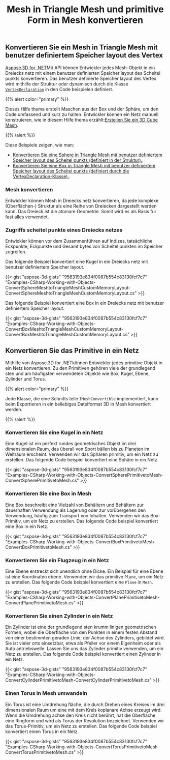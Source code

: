 ﻿---
title: Mesh in Triangle Mesh und primitive Form in Mesh konvertieren
type: docs
weight: 30
url: /de/net/convert-mesh-to-triangle-mesh-and-primitive-shape-to-mesh/
description: Aspose.3D for .NET API ermöglicht es Entwicklern, jedes Mesh-Objekt in ein Dreiecks netz mit benutzer definiertem Speicher layout des Scheitel punkts zu konvertieren. Das benutzer definierte Speicher layout des Vertex wird mithilfe der Struktur oder dynamisch durch die VertexDeclaration-Klasse in den Code beispielen definiert.
---
## **Konvertieren Sie ein Mesh in Triangle Mesh mit benutzer definiertem Speicher layout des Vertex**
[Aspose.3D for .NET](https://products.aspose.com/3d/net/)Mit API können Entwickler jedes Mesh-Objekt in ein Dreiecks netz mit einem benutzer definierten Speicher layout des Scheitel punkts konvertieren. Das benutzer definierte Speicher layout des Vertex wird mithilfe der Struktur oder dynamisch durch die Klasse [`VertexDeclaration`](https://reference.aspose.com/3d/net/aspose.threed.utilities/vertexdeclaration/) in den Code beispielen definiert.

{{% alert color="primary" %}}

Dieses Hilfe thema erstellt Maschen aus der Box und der Sphäre, um den Code umfassend und kurz zu halten. Entwickler können ein Netz manuell konstruieren, wie in diesem Hilfe thema erzählt:[Erstellen Sie ein 3D Cube Mesh](/3d/de/net/create-3d-mesh-and-scene/).

{{% /alert %}}

Diese Beispiele zeigen, wie man:

- [Konvertieren Sie eine Sphere in Triangle Mesh mit benutzer definiertem Speicher layout des Scheitel punkts (definiert in der Struktur).](/3d/de/net/convert-mesh-to-triangle-mesh-and-primitive-shape-to-mesh/).
- [Konvertieren Sie eine Box in Triangle Mesh mit benutzer definiertem Speicher layout des Scheitel punkts (definiert durch die VertexDeclaration-Klasse).](/3d/de/net/convert-mesh-to-triangle-mesh-and-primitive-shape-to-mesh/).
### **Mesh konvertieren**
Entwickler können Mesh in Dreiecks netz konvertieren, da jede komplexe (Oberflächen-) Struktur als eine Reihe von Dreiecken dargestellt werden kann. Das Dreieck ist die atomare Geometrie. Somit wird es als Basis für fast alles verwendet.
### **Zugriffs scheitel punkte eines Dreiecks netzes**
Entwickler können vor dem Zusammenführen auf Indizes, tatsächliche Eckpunkte, Eckpunkte und Gesamt bytes von Scheitel punkten im Speicher zugreifen.

Das folgende Beispiel konvertiert eine Kugel in ein Dreiecks netz mit benutzer definiertem Speicher layout.

{{< gist "aspose-3d-gists" "9563193e834f0087b554c83130fcf7c7" "Examples-CSharp-Working-with-Objects-ConvertSphereMeshtoTriangleMeshCustomMemoryLayout-ConvertSphereMeshtoTriangleMeshCustomMemoryLayout.cs" >}}




Das folgende Beispiel konvertiert eine Box in ein Dreiecks netz mit benutzer definiertem Speicher layout.

{{< gist "aspose-3d-gists" "9563193e834f0087b554c83130fcf7c7" "Examples-CSharp-Working-with-Objects-ConvertBoxMeshtoTriangleMeshCustomMemoryLayout-ConvertBoxMeshtoTriangleMeshCustomMemoryLayout.cs" >}}
## **Konvertieren Sie das Primitive in ein Netz**
Mithilfe von Aspose.3D for .NETkönnen Entwickler jedes primitive Objekt in ein Netz konvertieren. Zu den Primitiven gehören viele der grundlegend sten und am häufigsten verwendeten Objekte wie Box, Kugel, Ebene, Zylinder und Torus.

{{% alert color="primary" %}}

Jede Klasse, die eine Schnitts telle `IMeshConvertible` implementiert, kann beim Exportieren in ein beliebiges Dateiformat 3D in Mesh konvertiert werden.

{{% /alert %}}
### **Konvertieren Sie eine Kugel in ein Netz**
Eine Kugel ist ein perfekt rundes geometrisches Objekt im drei dimensionalen Raum, das überall von Sport bällen bis zu Planeten im Weltraum erscheint. Verwenden wir das Sphären primitiv, um ein Netz zu erstellen.
Das folgende Code beispiel konvertiert eine Sphäre in ein Netz.

{{< gist "aspose-3d-gists" "9563193e834f0087b554c83130fcf7c7" "Examples-CSharp-Working-with-Objects-ConvertSpherePrimitivetoMesh-ConvertSpherePrimitivetoMesh.cs" >}}
### **Konvertieren Sie eine Box in Mesh**
Eine Box beschreibt eine Vielzahl von Behältern und Behältern zur dauerhaften Verwendung als Lagerung oder zur vorübergehen den Verwendung, häufig zum Transport von Inhalten. Verwenden wir das Box-Primitiv, um ein Netz zu erstellen. Das folgende Code beispiel konvertiert eine Box in ein Netz.

{{< gist "aspose-3d-gists" "9563193e834f0087b554c83130fcf7c7" "Examples-CSharp-Working-with-Objects-ConvertBoxPrimitivetoMesh-ConvertBoxPrimitivetoMesh.cs" >}}
### **Konvertieren Sie ein Flugzeug in ein Netz**
Eine Ebene erstreckt sich unendlich ohne Dicke. Ein Beispiel für eine Ebene ist eine Koordinaten ebene. Verwenden wir das primitive `Plane`, um ein Netz zu erstellen. Das folgende Code beispiel konvertiert eine `Plane` in `Mesh`.

{{< gist "aspose-3d-gists" "9563193e834f0087b554c83130fcf7c7" "Examples-CSharp-Working-with-Objects-ConvertPlanePrimitivetoMesh-ConvertPlanePrimitivetoMesh.cs" >}}
### **Konvertieren Sie einen Zylinder in ein Netz**
Ein Zylinder ist eine der grundlegend sten krumm linigen geometrischen Formen, wobei die Oberfläche von den Punkten in einem festen Abstand von einer bestimmten geraden Linie, der Achse des Zylinders, gebildet wird. Sie ist vieler orts einsetzbar, etwa als Pfeiler vor einem Eigenheim oder als Auto antriebswelle. Lassen Sie uns das Zylinder primitiv verwenden, um ein Netz zu erstellen. Das folgende Code beispiel konvertiert einen Zylinder in ein Netz.

{{< gist "aspose-3d-gists" "9563193e834f0087b554c83130fcf7c7" "Examples-CSharp-Working-with-Objects-ConvertCylinderPrimitivetoMesh-ConvertCylinderPrimitivetoMesh.cs" >}}
### **Einen Torus in Mesh umwandeln**
Ein Torus ist eine Umdrehung fläche, die durch Drehen eines Kreises im drei dimensionalen Raum um eine mit dem Kreis koplanare Achse erzeugt wird. Wenn die Umdrehung achse den Kreis nicht berührt, hat die Oberfläche eine Ringform und wird als Torus der Revolution bezeichnet. Verwenden wir das Torus-Primitiv, um ein Netz zu erstellen. Das folgende Code beispiel konvertiert einen Torus in ein Netz.

{{< gist "aspose-3d-gists" "9563193e834f0087b554c83130fcf7c7" "Examples-CSharp-Working-with-Objects-ConvertTorusPrimitivetoMesh-ConvertTorusPrimitivetoMesh.cs" >}}
